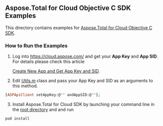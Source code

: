 ## Aspose.Total for Cloud Objective C SDK Examples
This directory contains examples for [Aspose.Total for Cloud Objective C SDK](https://github.com/aspose-total/Aspose.Total-for-Cloud/tree/master/SDKs/Aspose.Storage-Cloud-SDK-for-Objective-C).

### How to Run the Examples
1. Log into https://cloud.aspose.com/ and get your **App Key** and **App SID**. For details please check this article

   [Create New App and Get App Key and SID](https://docs.asposeptyltd.com/display/totalcloud/Create+New+App+and+Get+App+Key+and+SID).

2. Edit [Utils.m](https://github.com/aspose-total/Aspose.Total-for-Cloud/blob/master/Examples/Objective%20C/Aspose.Storage/Aspose.Storage/Utils.m) class and pass your App Key and SID as an arguments to this method.
```ruby
[ASPApiClient setAppKey:@"" andAppSID:@""];
```
3. Install Aspose.Total for Cloud SDK by launching your command line in the [root directory](https://github.com/aspose-total/Aspose.Total-for-Cloud/tree/master/Examples/Objective%20C/Aspose.Storage) and and run 
```ruby
pod install
```
